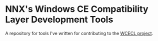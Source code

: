 # NNX's Windows CE Compatibility Layer Development Tools

A repository for tools I've written for contributing to the [WCECL project](https://github.com/dz333n/wcecl).
